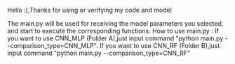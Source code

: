 Hello :),Thanks for using or verifying my code and model

The main.py will be used for receiving the model parameters you selected, and start to execute the corresponding functions.
How to use main.py : 
	If you want to use CNN_MLP (Folder A),just input command "python main.py --comparison_type=CNN_MLP".
	If you want to use CNN_RF (Folder B),just input command "python main.py --comparison_type=CNN_RF"

